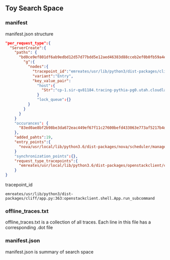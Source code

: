 ## Toy Search Space
### manifest
manifest.json structure
```json
"per_request_type":{
  "ServerCreate":{
    "paths": {
      "bd0ce9ef801df6ab9edbd12d57d77bdd5e12aed46383d88cceb2ef0b0fb59a4e": {
        "g":{
          "nodes":{
            "tracepoint_id":"emreates/usr/lib/python3/dist-packages/cliff/app.py:363:openstackclient.shell.App.run_subcommand",
            "variant":"Entry",
            "key_value_pair":
              "host":{
                "Str":"cp-1.sir-qv81184.tracing-pythia-pg0.utah.cloudlab.us"
              }
              "lock_queue":{}
          }
        }
      }
    }
    "occurances": {
      "83ed0ae8bf2b98be3da672eac449ef67f11c27600befd433063e773af5217b4d":
    },
    "added_pahts":19,
    "entry_points":{
      "nova/usr/local/lib/python3.6/dist-packages/nova/scheduler/manager.py:205:nova.scheduler.manager.SchedulerManager.delete_instance_info"
    }
    "synchronization_points":{},
    "request_type_tracepoints":{
      "emreates/usr/local/lib/python3.6/dist-packages/openstackclient/compute/v2/server.py:662:openstackclient.compute.v2.server.CreateServer.take_action"
    }
}
```
tracepoint_id
```
emreates/usr/lib/python3/dist-packages/cliff/app.py:363:openstackclient.shell.App.run_subcommand
```
### offline_traces.txt
offline_traces.txt is a collection of all traces. Each line in this file has a corresponding .dot file

### manifest.json
manifest.json is summary of search space

